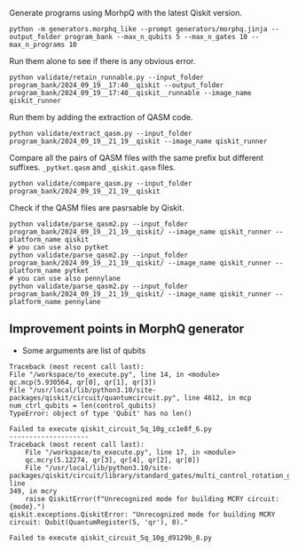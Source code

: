 Generate programs using MorhpQ with the latest Qiskit version.
```shell
python -m generators.morphq_like --prompt generators/morphq.jinja --output_folder program_bank --max_n_qubits 5 --max_n_gates 10 --max_n_programs 10
```

Run them alone to see if there is any obvious error.
```shell
python validate/retain_runnable.py --input_folder program_bank/2024_09_19__17:40__qiskit --output_folder program_bank/2024_09_19__17:40__qiskit__runnable --image_name qiskit_runner
```

Run them by adding the extraction of QASM code.
```shell
python validate/extract_qasm.py --input_folder program_bank/2024_09_19__21_19__qiskit --image_name qiskit_runner
```

Compare all the pairs of QASM files with the same prefix but different suffixes.
`_pytket.qasm` and `_qiskit.qasm` files.

```shell
python validate/compare_qasm.py --input_folder program_bank/2024_09_19__21_19__qiskit
```

Check if the QASM files are pasrsable by Qiskit.
```shell
python validate/parse_qasm2.py --input_folder program_bank/2024_09_19__21_19__qiskit/ --image_name qiskit_runner --platform_name qiskit
# you can use also pytket
python validate/parse_qasm2.py --input_folder program_bank/2024_09_19__21_19__qiskit/ --image_name qiskit_runner --platform_name pytket
# you can use also pennylane
python validate/parse_qasm2.py --input_folder program_bank/2024_09_19__21_19__qiskit/ --image_name qiskit_runner --platform_name pennylane
```




## Improvement points in MorphQ generator

- Some arguments are list of qubits
```shell
Traceback (most recent call last):
File "/workspace/to_execute.py", line 14, in <module>
qc.mcp(5.930564, qr[0], qr[1], qr[3])
File "/usr/local/lib/python3.10/site-packages/qiskit/circuit/quantumcircuit.py", line 4612, in mcp
num_ctrl_qubits = len(control_qubits)
TypeError: object of type 'Qubit' has no len()

Failed to execute qiskit_circuit_5q_10g_cc1e8f_6.py
--------------------
Traceback (most recent call last):
    File "/workspace/to_execute.py", line 17, in <module>
    qc.mcry(5.12274, qr[3], qr[4], qr[2], qr[0])
    File "/usr/local/lib/python3.10/site-packages/qiskit/circuit/library/standard_gates/multi_control_rotation_gates.py", line
349, in mcry
    raise QiskitError(f"Unrecognized mode for building MCRY circuit: {mode}.")
qiskit.exceptions.QiskitError: "Unrecognized mode for building MCRY circuit: Qubit(QuantumRegister(5, 'qr'), 0)."

Failed to execute qiskit_circuit_5q_10g_d9129b_8.py
```
